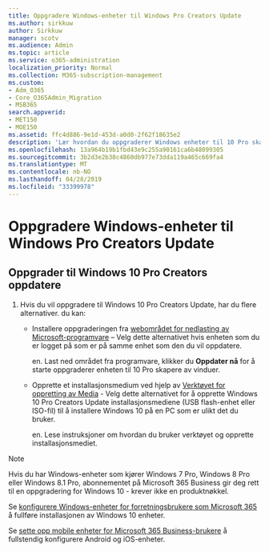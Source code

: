 ```yaml
---
title: Oppgradere Windows-enheter til Windows Pro Creators Update
ms.author: sirkkuw
author: Sirkkuw
manager: scotv
ms.audience: Admin
ms.topic: article
ms.service: o365-administration
localization_priority: Normal
ms.collection: M365-subscription-management
ms.custom:
- Adm_O365
- Core_O365Admin_Migration
- MSB365
search.appverid:
- MET150
- MOE150
ms.assetid: ffc4d886-9e1d-453d-a0d0-2f62f18635e2
description: 'Lær hvordan du oppgraderer Windows enheter til 10 Pro skapere av vinduer. '
ms.openlocfilehash: 13a964b19b1fbd43e9c255a90161ca6b48099305
ms.sourcegitcommit: 3b2d3e2b38c4860db977e73dda119a465c669fa4
ms.translationtype: MT
ms.contentlocale: nb-NO
ms.lasthandoff: 04/28/2019
ms.locfileid: "33399978"
---
```

# <a name="upgrade-windows-devices-to-windows-pro-creators-update"></a>Oppgradere Windows-enheter til Windows Pro Creators Update

## <a name="upgrade-to-windows-10-pro-creators-update"></a>Oppgrader til Windows 10 Pro Creators oppdatere
  
1. Hvis du vil oppgradere til Windows 10 Pro Creators Update, har du flere alternativer. du kan:
    
    - Installere oppgraderingen fra [webområdet for nedlasting av Microsoft-programvare](https://go.microsoft.com/fwlink/?LinkID=836951 ) – Velg dette alternativet hvis enheten som du er logget på som er på samme enhet som den du vil oppdatere.
    
      en. Last ned området fra programvare, klikker du **Oppdater nå** for å starte oppgraderer enheten til 10 Pro skapere av vinduer. 
    
     - Opprette et installasjonsmedium ved hjelp av [Verktøyet for oppretting av Media](https://go.microsoft.com/fwlink/?LinkID=836960) - Velg dette alternativet for å opprette Windows 10 Pro Creators Update installasjonsmediene (USB flash-enhet eller ISO-fil) til å installere Windows 10 på en PC som er ulikt det du bruker.
    
        en. Lese instruksjoner om hvordan du bruker verktøyet og opprette installasjonsmediet. 

> [!Note]
> Hvis du har Windows-enheter som kjører Windows 7 Pro, Windows 8 Pro eller Windows 8.1 Pro, abonnementet på Microsoft 365 Business gir deg rett til en oppgradering for Windows 10 - krever ikke en produktnøkkel.
    
Se [konfigurere Windows-enheter for forretningsbrukere som Microsoft 365](set-up-windows-devices.md) å fullføre installasjonen av Windows 10 enheter. 
  
Se [sette opp mobile enheter for Microsoft 365 Business-brukere](set-up-mobile-devices.md) å fullstendig konfigurere Android og iOS-enheter. 
  

